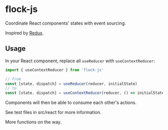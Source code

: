 # flock-js

Coordinate React components' states with event sourcing.

Inspired by [Redux](https://redux.js.org).

## Usage

In your React component, replace all `useReducer` with `useContextReducer`:

```js
import { useContextReducer } from 'flock-js'

// from
const [state, dispatch] = useReducer(reducer, initialState)
// to
const [state, dispatch] = useContextReducer(reducer, () => initialState)
```

Components will then be able to consume each other's actions.

See test files in src/react for more information.

More functions on the way.
